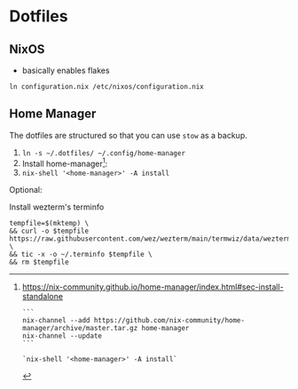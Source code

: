 # Dotfiles

## NixOS

- basically enables flakes

`ln configuration.nix /etc/nixos/configuration.nix`

## Home Manager

The dotfiles are structured so that you can use `stow` as a backup.

1. `ln -s ~/.dotfiles/ ~/.config/home-manager`
2. Install home-manager[^home]:
3. `nix-shell '<home-manager>' -A install`

Optional:

Install wezterm's terminfo
```
tempfile=$(mktemp) \
&& curl -o $tempfile https://raw.githubusercontent.com/wez/wezterm/main/termwiz/data/wezterm.terminfo \
&& tic -x -o ~/.terminfo $tempfile \
&& rm $tempfile
```

[^home]: https://nix-community.github.io/home-manager/index.html#sec-install-standalone

        ```
        nix-channel --add https://github.com/nix-community/home-manager/archive/master.tar.gz home-manager
        nix-channel --update
        ```

        `nix-shell '<home-manager>' -A install`
